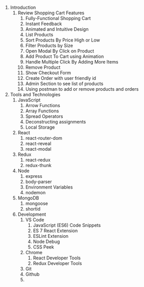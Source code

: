 1. Introduction
    1. Review Shopping Cart Features
        1. Fully-Functional Shopping Cart
        2. Instant Feedback 
        3. Animated and Intuitive Design
        4. List Products
        5. Sort Products By Price High or Low
        6. Filter Products by Size 
        7. Open Modal By Click on Product  
        8. Add Product To Cart using Animation
        9. Handle Multiple Click By Adding More Items
        10. Remove Product
        11. Show Checkout Form
        12. Create Order with user friendly id
        13. Admin Section to see list of products
        14. Using postman to add or remove products and orders
2. Tools and Technologies
    1. JavaScript
        1. Arrow Functions
        2. Array Functions
        3. Spread Operators
        4. Deconstructing assignments
        5. Local Storage
    2. React
        1. react-router-dom
        2. react-reveal
        3. react-modal
    3. Redux
        1. react-redux
        2. redux-thunk
    4. Node
        1. express
        2. body-parser
        3. Environment Variables
        4. nodemon
    5. MongoDB
        1. mongoose
        2. shortid
    6. Development
        1. VS Code
            1. JavaScript (ES6) Code Snippets
            2. ES 7 React Extension
            3. ESLint Extension
            4. Node Debug
            5. CSS Peek
        2. Chrome
            1. React Developer Tools
            2. Redux Developer Tools
        3. Git
        4. Github
        5. 

